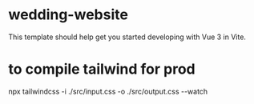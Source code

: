 # wedding-website

This template should help get you started developing with Vue 3 in Vite.

# to compile tailwind for prod

npx tailwindcss -i ./src/input.css -o ./src/output.css --watch